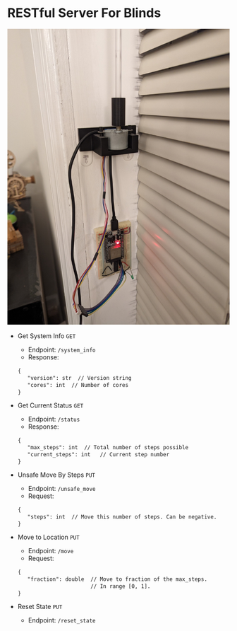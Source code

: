 # RESTful Server For Blinds
![image](image.jpg)

 * Get System Info `GET`
   * Endpoint: `/system_info`
   * Response:
   ```
   {
      "version": str  // Version string
      "cores": int  // Number of cores
   }
   ```

 * Get Current Status `GET`
   * Endpoint: `/status`
   * Response:
   ```
   {
      "max_steps": int  // Total number of steps possible
      "current_steps": int   // Current step number
   }
   ```

 * Unsafe Move By Steps `PUT`
   * Endpoint: `/unsafe_move`
   * Request:
   ```
   {
      "steps": int  // Move this number of steps. Can be negative.
   }
   ```

 * Move to Location `PUT`
   * Endpoint: `/move`
   * Request:
   ```
   {
      "fraction": double  // Move to fraction of the max_steps.
                          // In range [0, 1].
   }
   ```

 * Reset State `PUT`
   * Endpoint: `/reset_state`